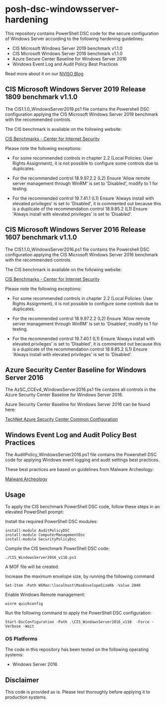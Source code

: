 # posh-dsc-windowsserver-hardening

This repository contains PowerShell DSC code for the secure configuration of Windows Server according to the following hardening guidelines:

- CIS Microsoft Windows Server 2019 benchmark v1.1.0
- CIS Microsoft Windows Server 2016 benchmark v1.1.0
- Azure Secure Center Baseline for Windows Server 2016
- Windows Event Log and Audit Policy Best Practices

Read more about it on our [NVISO Blog](https://blog.nviso.eu/2020/03/03/windows-server-hardening-with-powershell-dsc/) 

## CIS Microsoft Windows Server 2019 Release 1809 benchmark v1.1.0

The CIS1.1.0_WindowsServer2019.ps1 file contains the Powershell DSC configuration applying the CIS Microsoft Windows Server 2019 benchmark with the recommended controls.

The CIS benchmark is available on the following website:

[CIS Benchmarks - Center for Internet Security](https://www.cisecurity.org/cis-benchmarks/)

Please note the following exceptions:
* For some recommended controls in chapter 2.2 (Local Policies: User Rights Assignment), it is not possible to configure some controls due to duplicates.

* For the recommended control  18.9.97.2.2 (L2) Ensure 'Allow remote server management through WinRM' is set to 'Disabled', modify to 1 for testing.

* For the recommended control 19.7.41.1 (L1) Ensure 'Always install with elevated privileges' is set to 'Disabled', it is commented out because this is a duplicate of the recommendation control 18.9.85.2 (L1) Ensure 'Always install with elevated privileges' is set to 'Disabled'.

## CIS Microsoft Windows Server 2016 Release 1607 benchmark v1.1.0

The CIS1.1.0_WindowsServer2016.ps1 file contains the Powershell DSC configuration applying the CIS Microsoft Windows Server 2016 benchmark with the recommended controls.

The CIS benchmark is available on the following website:

[CIS Benchmarks - Center for Internet Security](https://www.cisecurity.org/cis-benchmarks/)

Please note the following exceptions:
* For some recommended controls in chapter 2.2 (Local Policies: User Rights Assignment), it is not possible to configure some controls due to duplicates.

* For the recommended control  18.9.97.2.2 (L2) Ensure 'Allow remote server management through WinRM' is set to 'Disabled', modify to 1 for testing.

* For the recommended control 19.7.40.1 (L1) Ensure 'Always install with elevated privileges' is set to 'Disabled', it is commented out because this is a duplicate of the recommendation control 18.9.85.2 (L1) Ensure 'Always install with elevated privileges' is set to 'Disabled'.

## Azure Security Center Baseline for Windows Server 2016

The AzSC_CCEv4_WindowsServer2016.ps1 file contains all controls in the Azure Security Center Baseline for Windows Server 2016.

Azure Security Center Baseline for Windows Server 2016 can be found here:

[TechNet Azure Security Center Common Configuration](https://gallery.technet.microsoft.com/Azure-Security-Center-a789e335)

## Windows Event Log and Audit Policy Best Practices

The AuditPolicy_WindowsServer2016.ps1 file contains the Powershell DSC code for applying Windows event logging and audit settings best practices.

These best practices are based on guidelines from Malware Archeology:

[Malware Archeology](https://www.malwarearchaeology.com/logging)

## Usage

To apply the CIS benchmark PowerShell DSC code, follow these steps in an elevated PowerShell prompt:

Install the required PowerShell DSC modules:

```
install-module AuditPolicyDSC
install-module ComputerManagementDsc
install-module SecurityPolicyDsc
```

Compile the CIS benchmark PowerShell DSC code:

```
./CIS_WindowsServer2016_v110.ps1
```

A MOF file will be created.

Increase the maximum envelope size, by running the following command

```
Set-Item -Path WSMan:\localhost\MaxEnvelopeSizeKb -Value 2048
```

Enable Windows Remote management:

```
winrm quickconfig
```

Run the following command to apply the PowerShell DSC configuration:

```
Start-DscConfiguration -Path .\CIS_WindowsServer2016_v110  -Force -Verbose -Wait
```

### OS Platforms

The code in this repository has been tested on the following operating systems:

* Windows Server 2016

## Disclaimer

This code is provided as is. Please test thoroughly before applying it to production systems.
